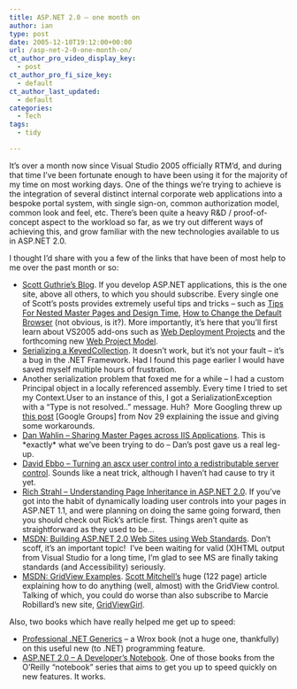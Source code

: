 ```yaml
---
title: ASP.NET 2.0 – one month on
author: ian
type: post
date: 2005-12-10T19:12:00+00:00
url: /asp-net-2-0-one-month-on/
ct_author_pro_video_display_key:
  - post
ct_author_pro_fi_size_key:
  - default
ct_author_last_updated:
  - default
categories:
  - Tech
tags:
  - tidy

---
```

It&#8217;s over a month now since Visual Studio 2005 officially RTM&#8217;d, and during that time I&#8217;ve been fortunate enough to have been using it for the majority of my time on most working days. One of the things we&#8217;re trying to achieve is the integration of several distinct internal corporate web applications into a bespoke portal system, with single sign-on, common authorization model, common look and feel, etc. There&#8217;s been quite a heavy R&D / proof-of-concept aspect to the workload so far, as we try out different ways of achieving this, and grow familiar with the new technologies available to us in ASP.NET 2.0.

I thought I&#8217;d share with you a few of the links that have been of most help to me over the past month or so:

  * [Scott Guthrie&#8217;s Blog][1]. If you develop ASP.NET applications, this is the one site, above all others, to which you should subscribe. Every single one of Scott&#8217;s posts provides extremely useful tips and tricks &#8211; such as [Tips For Nested Master Pages and Design Time][2], [How to Change the Default Browser][3] (not obvious, is it?). More importantly, it&#8217;s here that you&#8217;ll first learn about VS2005 add-ons such as [Web Deployment Projects][4] and the forthcoming new [Web Project Model][5].
  * [Serializing a KeyedCollection][6]. It doesn&#8217;t work, but it&#8217;s not your fault &#8211; it&#8217;s a bug in the .NET Framework. Had I found this page earlier I would have saved myself multiple hours of frustration.
  * Another serialization problem that foxed me for a while &#8211; I had a custom Principal object in a locally referenced assembly. Every time I tried to set my Context.User to an instance of this, I got a SerializationException with a &#8220;Type is not resolved..&#8221; message. Huh?  More Googling threw up [this post][7] [Google Groups] from Nov 29 explaining the issue and giving some workarounds.
  * [Dan Wahlin &#8211; Sharing Master Pages across IIS Applications][8]. This is \*exactly\* what we&#8217;ve been trying to do &#8211; Dan&#8217;s post gave us a real leg-up.
  * [David Ebbo &#8211; Turning an ascx user control into a redistributable server control][9]. Sounds like a neat trick, although I haven&#8217;t had cause to try it yet.
  * [Rich Strahl &#8211; Understanding Page Inheritance in ASP.NET 2.0][10]. If you&#8217;ve got into the habit of dynamically loading user controls into your pages in ASP.NET 1.1, and were planning on doing the same going forward, then you should check out Rick&#8217;s article first. Things aren&#8217;t quite as straightforward as they used to be&#8230;
  * [MSDN: Building ASP.NET 2.0 Web Sites using Web Standards][11]. Don&#8217;t scoff, it&#8217;s an important topic!  I&#8217;ve been waiting for valid (X)HTML output from Visual Studio for a long time, I&#8217;m glad to see MS are finally taking standards (and Accessibility) seriously.
  * [MSDN: GridView Examples][12]. [Scott Mitchell&#8217;s][13] huge (122 page) article explaining how to do anything (well, almost) with the GridView control. Talking of which, you could do worse than also subscribe to Marcie Robillard&#8217;s new site, [GridViewGirl][14].

Also, two books which have really helped me get up to speed:

  * [Professional .NET Generics][15] &#8211; a Wrox book (not a huge one, thankfully) on this useful new (to .NET) programming feature.
  * [ASP.NET 2.0 &#8211; A Developer&#8217;s Notebook][16]. One of those books from the O&#8217;Reilly &#8220;notebook&#8221; series that aims to get you up to speed quickly on new features. It works.

 [1]: http://weblogs.asp.net/scottgu/
 [2]: http://weblogs.asp.net/scottgu/archive/2005/11/11/430382.aspx
 [3]: http://weblogs.asp.net/scottgu/archive/2005/11/18/430943.aspx
 [4]: http://weblogs.asp.net/scottgu/archive/2005/11/06/429723.aspx
 [5]: http://weblogs.asp.net/scottgu/archive/2005/12/07/432630.aspx
 [6]: http://pluralsight.com/blogs/craig/archive/2005/10/19/15696.aspx
 [7]: http://tinyurl.com/7tp97
 [8]: http://weblogs.asp.net/dwahlin/archive/2005/11/16/430779.aspx
 [9]: http://blogs.msdn.com/davidebb/archive/2005/10/30/487160.aspx
 [10]: http://west-wind.com/weblog/posts/3016.aspx
 [11]: http://msdn.microsoft.com/asp.net/reference/design/default.aspx?pull=/library/en-us/dnaspp/html/aspnetusstan.asp
 [12]: http://msdn.microsoft.com/library/default.asp?url=/library/en-us/dnaspp/html/GridViewEx.asp
 [13]: http://www.scottonwriting.net/sowBlog/
 [14]: http://www.gridviewgirl.com/GridViewGirl/
 [15]: http://www.amazon.co.uk/exec/obidos/ASIN/0764559885
 [16]: http://www.amazon.co.uk/exec/obidos/ASIN/0596008120